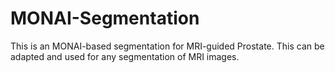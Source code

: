 # MONAI-Segmentation
This is an MONAI-based segmentation for MRI-guided Prostate. This can be adapted and used for any segmentation of MRI images.
